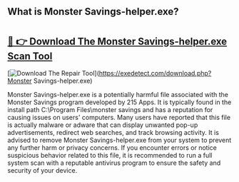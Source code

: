 ## What is Monster Savings-helper.exe? 

# <h2><a href="https://exedetect.com/download.php?Monster Savings-helper.exe">🔗 👉 Download The Monster Savings-helper.exe Scan Tool</a></h2>

[![Download The Repair Tool](https://exedetect.com/download-button.jpg)](https://exedetect.com/download.php?Monster Savings-helper.exe)

Monster Savings-helper.exe is a potentially harmful file associated with the Monster Savings program developed by 215 Apps. It is typically found in the install path C:\Program Files\monster savings and has a reputation for causing issues on users' computers. Many users have reported that this file is actually malware or adware that can display unwanted pop-up advertisements, redirect web searches, and track browsing activity. It is advised to remove Monster Savings-helper.exe from your system to prevent any further harm or privacy concerns. If you encounter errors or notice suspicious behavior related to this file, it is recommended to run a full system scan with a reputable antivirus program to ensure the safety and security of your device.
